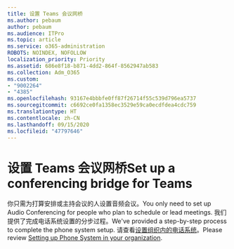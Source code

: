 ```yaml
---
title: 设置 Teams 会议网桥
ms.author: pebaum
author: pebaum
ms.audience: ITPro
ms.topic: article
ms.service: o365-administration
ROBOTS: NOINDEX, NOFOLLOW
localization_priority: Priority
ms.assetid: 686e8f18-b871-4dd2-864f-8562947ab583
ms.collection: Adm_O365
ms.custom:
- "9002264"
- "4385"
ms.openlocfilehash: 93167e4bbbfe0ff87f26714f55c539d796ea5737
ms.sourcegitcommit: c6692ce0fa1358ec3529e59ca0ecdfdea4cdc759
ms.translationtype: HT
ms.contentlocale: zh-CN
ms.lasthandoff: 09/15/2020
ms.locfileid: "47797646"
---
```

# <a name="set-up-a-conferencing-bridge-for-teams"></a><span data-ttu-id="2c17e-102">设置 Teams 会议网桥</span><span class="sxs-lookup"><span data-stu-id="2c17e-102">Set up a conferencing bridge for Teams</span></span>

<span data-ttu-id="2c17e-103">你只需为打算安排或主持会议的人设置音频会议。</span><span class="sxs-lookup"><span data-stu-id="2c17e-103">You only need to set up Audio Conferencing for people who plan to schedule or lead meetings.</span></span> <span data-ttu-id="2c17e-104">我们提供了完成电话系统设置的分步过程。</span><span class="sxs-lookup"><span data-stu-id="2c17e-104">We've provided a step-by-step process to complete the phone system setup.</span></span> <span data-ttu-id="2c17e-105">请查看[设置组织内的电话系统](https://docs.microsoft.com/MicrosoftTeams/phone-number-calling-plans/port-order-overview)。</span><span class="sxs-lookup"><span data-stu-id="2c17e-105">Please review [Setting up Phone System in your organization](https://docs.microsoft.com/MicrosoftTeams/phone-number-calling-plans/port-order-overview).</span></span>
